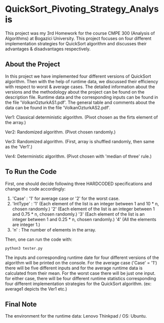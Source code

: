 # QuickSort_Pivoting_Strategy_Analysis
This project was my 3rd Homework for the course CMPE 300 (Analysis of Algorithms) at Bogazici University. This project focuses on four different implementation strategies for QuickSort algorithm and discusses their advantages &amp; disadvantages respectively.
## About the Project
In this project we have implemented four different versions of QuickSort algorithm. Then with the help of runtime data, we discussed their efficiency with respect to worst & average cases. The detailed information about the versions and the methodology about the project can be found on the description file.
Runtime data and the corresponding inputs can be found in the file 'VolkanOzturkAS1.pdf'. The general table and comments about the data can be found in the file 'VolkanOzturkAS2.pdf'.

Ver1: Classical deterministic algorithm. (Pivot chosen as the firts element of the array.)

Ver2: Randomized algorithm. (Pivot chosen randomly.)

Ver3: Randomized algorithm. (First, array is shuffled randomly, then same as the 'Ver1'.)

Ver4: Deterministic algorithm. (Pivot chosen with 'median of three' rule.)

## To Run the Code
First, one should decide following three HARDCODED specifications and change the code accordingly:
1) 'Case' : '1' for average case or '2' for the worst case.
2) 'IntType' : '1' (Each element of the list is an integer between 1 and 10 * n, chosen randomly.) '2' (Each element of the list is an integer between 1 and 0.75 * n, chosen randomly.) '3' (Each element of the list is an integer between 1 and 0.25 * n, chosen randomly.) '4' (All the elements are integer 1.)
3) 'n' : The number of elements in the array.

Then, one can run the code with:

```python3 tester.py```

The inputs and corresponding runtime date for four different versions of the algorithm will be printed on the console. For the average case ('Case' = '1') there will be five different inputs and for the average runtime data is calculated from their mean. For the worst case there will be just one input. for either case, there will be four different runtime statistics corresponding four different implementation strategies for the QuickSort algorithm. (ex: average1 depicts the Ver1 etc.)
## Final Note
The environment for the runtime data: Lenovo Thinkpad / OS: Ubuntu.
